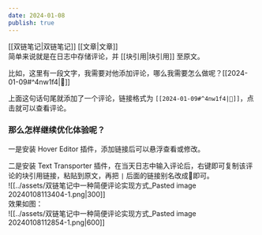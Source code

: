 ```yaml
---
date: 2024-01-08
publish: true
---
```

[[双链笔记|双链笔记]] [[文章|文章]]    
简单来说就是在日志中存储评论，并 [[块引用|块引用]] 至原文。    
  
比如，这里有一段文字，我需要对他添加评论，哪么我需要怎么做呢？[[2024-01-09#^4nw1f4|💬]]    
  
上面这句话句尾就添加了一个评论，链接格式为 `[[2024-01-09#^4nw1f4|💬]]`，点击就可以查看评论。   
  
### 那么怎样继续优化体验呢？  
  
一是安装 Hover Editor 插件，添加链接后可以悬浮查看或修改。    
  
二是安装 Text Transporter 插件，在当天日志中输入评论后，右键即可复制该评论的块引用链接，粘贴到原文，再把 `|` 后面的链接别名改成💬即可。    
![[../assets/双链笔记中一种简便评论实现方式_Pasted image 20240108113404-1.png|300]]    
效果如图：    
![[../assets/双链笔记中一种简便评论实现方式_Pasted image 20240108112854-1.png|600]]    
  
